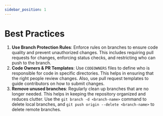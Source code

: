 ```yaml
---
sidebar_position: 1
---
```


# Best Practices

1. **Use Branch Protection Rules**: Enforce rules on branches to ensure code
   quality and prevent unauthorized changes. This includes requiring pull
   requests for changes, enforcing status checks, and restricting who
   can push to the branch.
2. **Code Owners & PR Templates**: Use `CODEOWNERS` files to define who
   is responsible for code in specific directories. This helps in ensuring
   that the right people review changes. Also, use pull request templates
   to guide contributors on how to submit changes.
3. **Remove unused branches**: Regularly clean up branches that are no longer
   needed. This helps in keeping the repository organized and reduces clutter.
   Use the `git branch -d <branch-name>` command to delete local branches,
   and `git push origin --delete <branch-name>` to delete remote branches.
